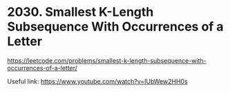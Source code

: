 # 2030. Smallest K-Length Subsequence With Occurrences of a Letter

https://leetcode.com/problems/smallest-k-length-subsequence-with-occurrences-of-a-letter/

Useful link: 
https://www.youtube.com/watch?v=IUbWew2HH0s